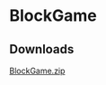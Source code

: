 # BlockGame
## Downloads
[BlockGame.zip](https://github.com/loooongnam/BlockGame/releases/download/v0.1-alpha/BlockGame.zip)
